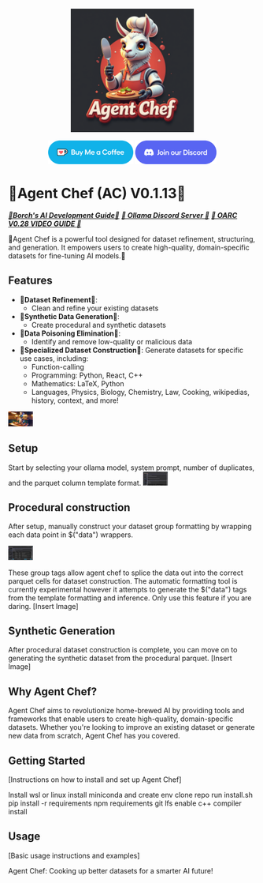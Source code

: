 <p align="center">
  <img src="docs/icons/Agent_Chef_logo.png" alt="OARC LOGO" width="250"/>
</p>
<p align="center">
  <a href="https://ko-fi.com/theborch"><img src="docs/icons/buy me a coffee button.png" height="48"></a>
  <a href="https://discord.gg/dAzSYcnpdF"><img src="docs/icons/Discord button.png" height="48"></a>
</p>

# 🍲Agent Chef (AC) V0.1.13🥘
***[🦾Borch's AI Development Guide🦿](https://share.note.sx/c3topc9y#iaFb281+b0x66J+2lWIhWp4PV+wwoKsd5GqoXYg1i4I)***   ***[🦙 Ollama Discord Server 🦙](https://discord.gg/ollama)***   ***[🤖 OARC V0.28 VIDEO GUIDE 🧙](https://www.youtube.com/watch?v=W7TusPTnNXA)***

🍲Agent Chef is a powerful tool designed for dataset refinement, structuring, and generation. It empowers users to create high-quality, domain-specific datasets for fine-tuning AI models.🥘

## Features

- 🥕**Dataset Refinement**🥩:
  - Clean and refine your existing datasets
- 🥣**Synthetic Data Generation**🥣:
  - Create procedural and synthetic datasets
- 🔪**Data Poisoning Elimination**🔪:
  - Identify and remove low-quality or malicious data
- 🍛**Specialized Dataset Construction**🍛:
  Generate datasets for specific use cases, including:
  - Function-calling
  - Programming: Python, React, C++
  - Mathematics: LaTeX, Python
  - Languages, Physics, Biology, Chemistry, Law, Cooking, wikipedias, history, context, and more!

<img
src="docs/agent_chef_poster.jpeg"
  style="display: inline-block; margin: 0 auto; max-width: 50px">


## Setup
Start by selecting your ollama model, system prompt, number of duplicates, and the parquet column template format.
<img
src="docs/icons/agent_chef_ui_4.png"
  style="display: inline-block; margin: 0 auto; max-width: 50px">

## Procedural construction
After setup, manually construct your dataset group formatting by wrapping each data point in $("data") wrappers.

<img
src="docs/icons/OARC_commander.png"
  style="display: inline-block; margin: 0 auto; max-width: 50px">
  
These group tags allow agent chef to splice the data out into the correct parquet cells for dataset construction. The automatic formatting tool is currently experimental however it attempts to generate the $("data") tags from the template formatting and inference. Only use this feature if you are daring. 
  [Insert Image]
  
## Synthetic Generation
After procedural dataset construction is complete, you can move on to generating the synthetic dataset from the procedural parquet.
  [Insert Image]
  
## Why Agent Chef?

Agent Chef aims to revolutionize home-brewed AI by providing tools and frameworks that enable users to create high-quality, domain-specific datasets. Whether you're looking to improve an existing dataset or generate new data from scratch, Agent Chef has you covered.

## Getting Started

[Instructions on how to install and set up Agent Chef]

Install wsl or linux
install miniconda and create env
clone repo
run install.sh
pip install -r requirements
npm requirements
git lfs enable
c++ compiler install

## Usage

[Basic usage instructions and examples]

Agent Chef: Cooking up better datasets for a smarter AI future!
